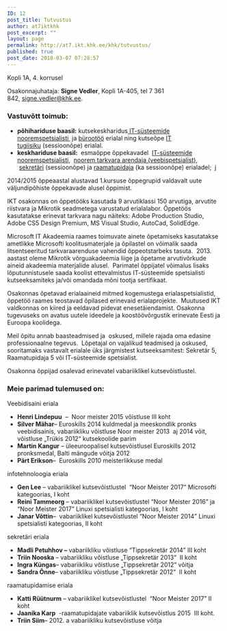 ```yaml
---
ID: 12
post_title: Tutvustus
author: at7iktkhk
post_excerpt: ""
layout: page
permalink: http://at7.ikt.khk.ee/khk/tutvustus/
published: true
post_date: 2018-03-07 07:28:57
---
```

Kopli 1A, 4. korrusel

Osakonnajuhataja: <b>Signe Vedler</b>, Kopli 1A-405, tel 7 361 842, <a href="mailto:signe.vedler@khk.ee">signe.vedler@khk.ee</a>.
<h3>Vastuvõtt toimub:</h3>
<ul>
 	<li><b>põhihariduse baasil:</b> kutsekeskharidus<a href="http://khk.ee/osakonnad/ikt/erialad/it-susteemide-spetsialist" target="_blank" rel="noopener"> IT-süsteemide nooremspetsialisti </a> ja <a title="Bürootöö" href="http://khk.ee/osakonnad/ikt/erialad/burootootaja" target="_blank" rel="noopener">bürootöö</a> erialal ning kutseõpe <a href="http://khk.ee/osakonnad/ikt/erialad/it-tugiisik-sessioonope">IT tugiisiku</a> (sessioonõpe) erialal.</li>
 	<li><strong>keskhariduse baasil:</strong>  esmaõppe õppekavadel  <a title="IT-süsteemide spetsialist" href="http://khk.ee/osakonnad/ikt/erialad/it-susteemide-spetsialist">IT-süsteemide nooremspetsialisti</a>,  <a title="Noorem tarkvaraarendaja (veebispetsialist)" href="http://khk.ee/noorem-tarkvaraarendaja-veebispetsialist">noorem tarkvara arendaja (veebispetsialist)</a>,  <a title="Sekretaritoo" href="http://khk.ee/osakonnad/ikt/erialad/sekretaritoo">sekretäri</a> (sessioonõpe) ja <a href="http://khk.ee/osakonnad/ikt/erialad/majandusarvestus" target="_blank" rel="noopener">raamatupidaja</a> (ka sessioonõpe) erialadel;  j</li>
</ul>
2014/2015 õppeaastal alustavad 1.kursuse õppegrupid valdavalt uute väljundipõhiste õppekavade alusel õppimist.

IKT osakonnas on õppetööks kasutada 9 arvutiklassi 150 arvutiga, arvutite riistvara ja Mikrotik seadmetega varustatud erialalabor. Õppetöös kasutatakse erinevat tarkvara nagu näiteks: Adobe Production Studio, Adobe CS5 Design Premium, MS Visual Studio, AutoCad, SolidEdge.

Microsoft IT Akadeemia raames toimuvate ainete õpetamiseks kasutatakse ametlikke Microsofti koolitusmaterjale ja õpilastel on võimalik saada litsentseeritud tarkvaraarenduse vahendid õppeotstarbeks tasuta.  2013. aastast oleme Mikrotik võrguakadeemia liige ja õpetame arvutivõrkude aineid akadeemia materjalide alusel.  Parimatel õppijatel võimalus lisaks lõputunnistusele saada koolist ettevalmistus IT-süsteemide spetsialisti kutseeksamiteks ja/või omandada mõni tootja sertifikaat.

Osakonnas õpetavad erialaaineid mitmed kogemustega erialaspetsialistid, õppetöö raames teostavad õpilased erinevaid erialaprojekte.  Muutused IKT valdkonnas on kiired ja eeldavad pidevat enesetäiendamist. Osakonna tugevuseks on avatus uutele ideedele ja koostöövõrgustik erinevate Eesti ja Euroopa koolidega.

Meil õpitu annab baasteadmised ja  oskused, millele rajada oma edasine professionaalne tegevus.  Lõpetajal on vajalikud teadmised ja oskused, sooritamaks vastavalt erialale üks järgmistest kutseeksamitest: Sekretär 5, Raamatupidaja 5 või IT-süsteemide spetsialist.

Osakonna õppijad osalevad erinevatel vabariiklikel kutsevõistlustel.
<h3>Meie parimad tulemused on:</h3>
Veebidisaini eriala
<ul>
 	<li><strong>Henri Lindepuu</strong>  –  Noor meister 2015 võistluse III koht</li>
 	<li><b>Silver Mähar</b>– Euroskills 2014 kuldmedal ja meeskondlik pronks veebidisainis, vabariikliku võistluse Noor meister 2013  aj 2014 võit, võistluse „Trükis 2012“ kutsekoolide parim</li>
 	<li><b>Martin Kangur</b> – üleeuroopalisel kutsevõistlusel Euroskills 2012 pronksmedal, Balti mängude võitja 2012</li>
 	<li><b>Pärt Erikson</b>–  Euroskills 2010 meisterlikkuse medal</li>
</ul>
infotehnoloogia eriala
<ul>
 	<li><strong>Gen Lee</strong> – vabariiklikel kutsevõistlustel  “Noor Meister 2017” Microsofti kategoorias, I koht</li>
 	<li><strong>Reini Tammeorg</strong> – vabariiklikel kutsevõistlustel “Noor Meister 2016” ja “Noor Meister 2017” Linuxi spetsialisti kategoorias, I koht</li>
 	<li><b>Janar Võttin</b>–  vabariiklikel kutsevõistlustel “Noor Meister 2014” Linuxi spetsialisti kategoorias, II koht</li>
</ul>
sekretäri eriala
<ul>
 	<li><strong>Madli Petuhhov –</strong> vabariikliku võistluse “Tippsekretär 2014” III koht</li>
 	<li><strong>Triin Nooska</strong> – vabariikliku võistluse „Tippsekretär 2013“  II koht</li>
 	<li><b>Ingra Küngas</b>– vabariikliku võistluse „Tippsekretär 2012“ võitja</li>
 	<li><b>Sandra Õnne</b>– vabariikliku võistluse „Tippsekretär 2012“  II koht</li>
</ul>
raamatupidamise eriala
<ul>
 	<li><strong>Katti Rüütnurm</strong> – vabariiklikel kutsevõistlustel  “Noor Meister 2017” II koht</li>
 	<li><strong>Jaanika Karp</strong>  -raamatupidajate vabariiklik kutsevõistlus 2015  III koht.</li>
 	<li><b>Triin Siim</b>– 2012. a vabariikliku kutsevõistluse võitja</li>
</ul>